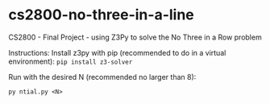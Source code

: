 # cs2800-no-three-in-a-line
CS2800 - Final Project - using Z3Py to solve the No Three in a Row problem

Instructions:
Install z3py with pip (recommended to do in a virtual environment):
``` pip install z3-solver ```

Run with the desired N (recommended no larger than 8):

``` py ntial.py <N> ```
